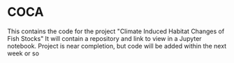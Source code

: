 # COCA
This contains the code for the project "Climate Induced Habitat Changes of Fish Stocks"
It will contain a repository and link to view in a Jupyter notebook.
Project is near completion, but code will be added within the next week or so
